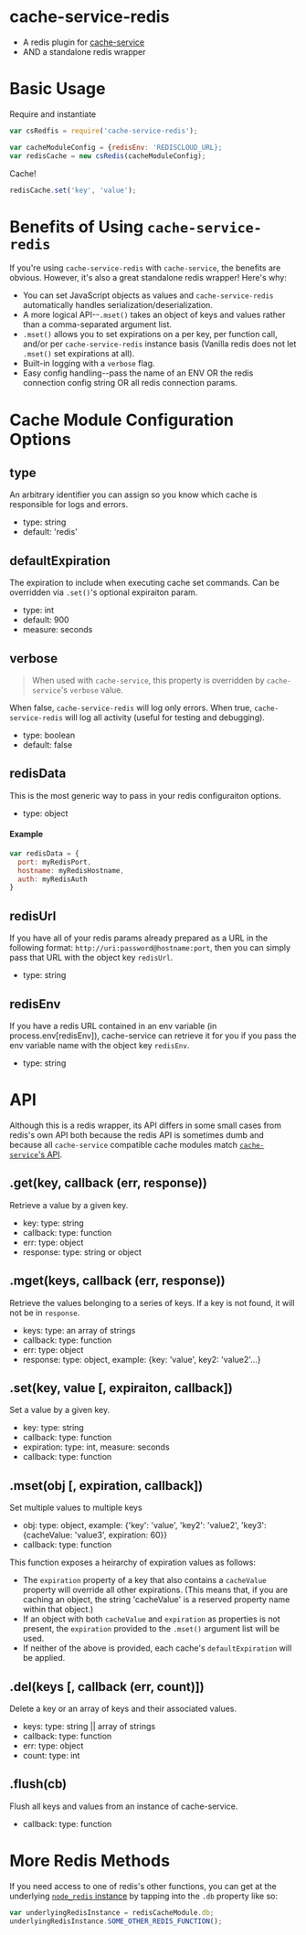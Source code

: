 # cache-service-redis

* A redis plugin for [cache-service](https://github.com/jpodwys/cache-service)
* AND a standalone redis wrapper

# Basic Usage

Require and instantiate
```javascript
var csRedfis = require('cache-service-redis');

var cacheModuleConfig = {redisEnv: 'REDISCLOUD_URL};
var redisCache = new csRedis(cacheModuleConfig);
```

Cache!
```javascript
redisCache.set('key', 'value');
```

# Benefits of Using `cache-service-redis`

If you're using `cache-service-redis` with `cache-service`, the benefits are obvious. However, it's also a great standalone redis wrapper! Here's why:

* You can set JavaScript objects as values and `cache-service-redis` automatically handles serialization/deserialization.
* A more logical API--`.mset()` takes an object of keys and values rather than a comma-separated argument list.
* `.mset()` allows you to set expirations on a per key, per function call, and/or per `cache-service-redis` instance basis (Vanilla redis does not let `.mset()` set expirations at all).
* Built-in logging with a `verbose` flag.
* Easy config handling--pass the name of an ENV OR the redis connection config string OR all redis connection params.

# Cache Module Configuration Options

## type

An arbitrary identifier you can assign so you know which cache is responsible for logs and errors.

* type: string
* default: 'redis'

## defaultExpiration

The expiration to include when executing cache set commands. Can be overridden via `.set()`'s optional expiraiton param.

* type: int
* default: 900
* measure: seconds

## verbose

> When used with `cache-service`, this property is overridden by `cache-service`'s `verbose` value.

When false, `cache-service-redis` will log only errors. When true, `cache-service-redis` will log all activity (useful for testing and debugging).

* type: boolean
* default: false

## redisData

This is the most generic way to pass in your redis configuraiton options.

* type: object

#### Example

```javascript
var redisData = {
  port: myRedisPort,
  hostname: myRedisHostname,
  auth: myRedisAuth
}
```

## redisUrl

If you have all of your redis params already prepared as a URL in the following format: `http://uri:password@hostname:port`, then you can simply pass that URL with the object key `redisUrl`.

* type: string

## redisEnv

If you have a redis URL contained in an env variable (in process.env[redisEnv]), cache-service can retrieve it for you if you pass the env variable name with the object key `redisEnv`.

* type: string

# API

Although this is a redis wrapper, its API differs in some small cases from redis's own API both because the redis API is sometimes dumb and because all `cache-service` compatible cache modules match [`cache-service`'s API](https://github.com/jpodwys/cache-service#api).

## .get(key, callback (err, response))

Retrieve a value by a given key.

* key: type: string
* callback: type: function
* err: type: object
* response: type: string or object

## .mget(keys, callback (err, response))

Retrieve the values belonging to a series of keys. If a key is not found, it will not be in `response`.

* keys: type: an array of strings
* callback: type: function
* err: type: object
* response: type: object, example: {key: 'value', key2: 'value2'...}

## .set(key, value [, expiraiton, callback])

Set a value by a given key.

* key: type: string
* callback: type: function
* expiration: type: int, measure: seconds
* callback: type: function

## .mset(obj [, expiration, callback])

Set multiple values to multiple keys

* obj: type: object, example: {'key': 'value', 'key2': 'value2', 'key3': {cacheValue: 'value3', expiration: 60}}
* callback: type: function

This function exposes a heirarchy of expiration values as follows:
* The `expiration` property of a key that also contains a `cacheValue` property will override all other expirations. (This means that, if you are caching an object, the string 'cacheValue' is a reserved property name within that object.)
* If an object with both `cacheValue` and `expiration` as properties is not present, the `expiration` provided to the `.mset()` argument list will be used.
* If neither of the above is provided, each cache's `defaultExpiration` will be applied.

## .del(keys [, callback (err, count)])

Delete a key or an array of keys and their associated values.

* keys: type: string || array of strings
* callback: type: function
* err: type: object
* count: type: int

## .flush(cb)

Flush all keys and values from an instance of cache-service.

* callback: type: function

# More Redis Methods

If you need access to one of redis's other functions, you can get at the underlying [`node_redis` instance](https://github.com/mranney/node_redis) by tapping into the `.db` property like so:

```javascript
var underlyingRedisInstance = redisCacheModule.db;
underlyingRedisInstance.SOME_OTHER_REDIS_FUNCTION();
```
